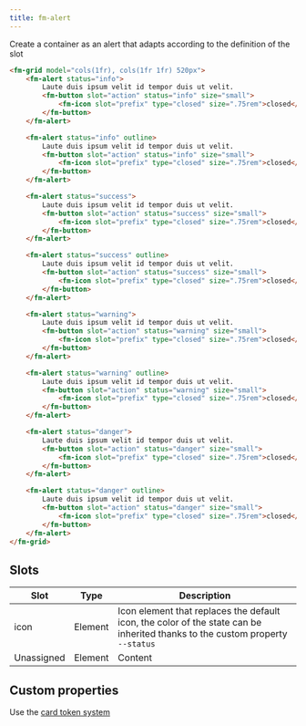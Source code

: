 ```yaml
---
title: fm-alert
---
```


Create a container as an alert that adapts according to the definition of the slot

```html preview
<fm-grid model="cols(1fr), cols(1fr 1fr) 520px">
    <fm-alert status="info">
        Laute duis ipsum velit id tempor duis ut velit.
        <fm-button slot="action" status="info" size="small">
            <fm-icon slot="prefix" type="closed" size=".75rem">closed</fm-icon>
        </fm-button>
    </fm-alert>

    <fm-alert status="info" outline>
        Laute duis ipsum velit id tempor duis ut velit.
        <fm-button slot="action" status="info" size="small">
            <fm-icon slot="prefix" type="closed" size=".75rem">closed</fm-icon>
        </fm-button>
    </fm-alert>

    <fm-alert status="success">
        Laute duis ipsum velit id tempor duis ut velit.
        <fm-button slot="action" status="success" size="small">
            <fm-icon slot="prefix" type="closed" size=".75rem">closed</fm-icon>
        </fm-button>
    </fm-alert>

    <fm-alert status="success" outline>
        Laute duis ipsum velit id tempor duis ut velit.
        <fm-button slot="action" status="success" size="small">
            <fm-icon slot="prefix" type="closed" size=".75rem">closed</fm-icon>
        </fm-button>
    </fm-alert>

    <fm-alert status="warning">
        Laute duis ipsum velit id tempor duis ut velit.
        <fm-button slot="action" status="warning" size="small">
            <fm-icon slot="prefix" type="closed" size=".75rem">closed</fm-icon>
        </fm-button>
    </fm-alert>

    <fm-alert status="warning" outline>
        Laute duis ipsum velit id tempor duis ut velit.
        <fm-button slot="action" status="warning" size="small">
            <fm-icon slot="prefix" type="closed" size=".75rem">closed</fm-icon>
        </fm-button>
    </fm-alert>

    <fm-alert status="danger">
        Laute duis ipsum velit id tempor duis ut velit.
        <fm-button slot="action" status="danger" size="small">
            <fm-icon slot="prefix" type="closed" size=".75rem">closed</fm-icon>
        </fm-button>
    </fm-alert>

    <fm-alert status="danger" outline>
        Laute duis ipsum velit id tempor duis ut velit.
        <fm-button slot="action" status="danger" size="small">
            <fm-icon slot="prefix" type="closed" size=".75rem">closed</fm-icon>
        </fm-button>
    </fm-alert>
</fm-grid>
```

## Slots

| Slot       | Type    | Description                                                                                                                   |
| ---------- | ------- | ----------------------------------------------------------------------------------------------------------------------------- |
| icon       | Element | Icon element that replaces the default icon, the color of the state can be inherited thanks to the custom property `--status` |
| Unassigned | Element | Content                                                                                                                       |

## Custom properties

Use the [card token system](/tokens/card)
